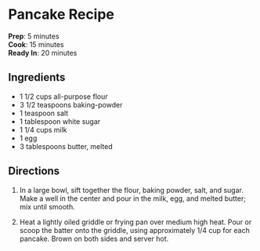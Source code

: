 # Pancake Recipe

**Prep**: 5 minutes  
**Cook**: 15 minutes  
**Ready In**: 20 minutes

## Ingredients
- 1 1/2 cups all-purpose flour
- 3 1/2 teaspoons baking-powder
- 1 teaspoon salt
- 1 tablespoon white sugar
- 1 1/4 cups milk
- 1 egg
- 3 tablespoons butter, melted

## Directions

1. In a large bowl, sift together the flour, baking powder, salt, and sugar.  Make a well in the center and pour in the milk, egg, and melted butter; mix until smooth.

2. Heat a lightly oiled griddle or frying pan over medium high heat.  Pour or scoop the batter onto the griddle, using approximately 1/4 cup for each pancake.  Brown on both sides and server hot.